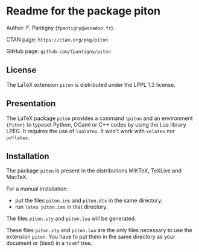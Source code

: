 # Readme for the package piton

Author: F. Pantigny (`fpantigny@wanadoo.fr`).

CTAN page: `https://ctan.org/pkg/piton`

GitHub page: `github.com/fpantigny/piton`

## License
The LaTeX extension `piton` is distributed under the LPPL 1.3 license.

## Presentation

The LaTeX package `piton` provides a command `\piton` and an environment `{Piton}` to typeset Python, OCaml or C++  codes by using the Lua library LPEG. It requires the use of `lualatex`. It won't work with `xelatex` nor `pdflatex`. 



## Installation

The package `piton` is present in the distributions MiKTeX, TeXLive and MacTeX.

For a manual installation:

* put the files `piton.ins` and `piton.dtx` in the same directory; 
* run `latex piton.ins` in that directory.

The files `piton.sty` and `piton.lua` will be generated.

These files `piton.sty` and `piton.lua` are the only files necessary to use the extension `piton`. 
You have to put them in the same directory as your document or (best) in a `texmf` tree. 


